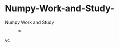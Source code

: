    # Numpy-Work-and-Study-
Numpy Work and Study 
                
                
                                    
                                                 
                                                                                                                                 
                   
                                   
                         
          m 
 
     
 
           
                
   vc
           
   
    
      
  
